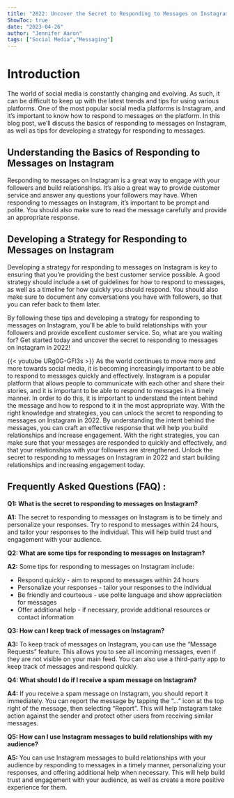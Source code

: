 ```yaml
---
title: "2022: Uncover the Secret to Responding to Messages on Instagram!"
ShowToc: true 
date: "2023-04-26"
author: "Jennifer Aaron" 
tags: ["Social Media","Messaging"]
---
```

# Introduction

The world of social media is constantly changing and evolving. As such, it can be difficult to keep up with the latest trends and tips for using various platforms. One of the most popular social media platforms is Instagram, and it’s important to know how to respond to messages on the platform. In this blog post, we’ll discuss the basics of responding to messages on Instagram, as well as tips for developing a strategy for responding to messages. 

## Understanding the Basics of Responding to Messages on Instagram

Responding to messages on Instagram is a great way to engage with your followers and build relationships. It’s also a great way to provide customer service and answer any questions your followers may have. When responding to messages on Instagram, it’s important to be prompt and polite. You should also make sure to read the message carefully and provide an appropriate response. 

## Developing a Strategy for Responding to Messages on Instagram

Developing a strategy for responding to messages on Instagram is key to ensuring that you’re providing the best customer service possible. A good strategy should include a set of guidelines for how to respond to messages, as well as a timeline for how quickly you should respond. You should also make sure to document any conversations you have with followers, so that you can refer back to them later. 

By following these tips and developing a strategy for responding to messages on Instagram, you’ll be able to build relationships with your followers and provide excellent customer service. So, what are you waiting for? Get started today and uncover the secret to responding to messages on Instagram in 2022!

{{< youtube URg0G-GFl3s >}} 
As the world continues to move more and more towards social media, it is becoming increasingly important to be able to respond to messages quickly and effectively. Instagram is a popular platform that allows people to communicate with each other and share their stories, and it is important to be able to respond to messages in a timely manner. In order to do this, it is important to understand the intent behind the message and how to respond to it in the most appropriate way. With the right knowledge and strategies, you can unlock the secret to responding to messages on Instagram in 2022. By understanding the intent behind the messages, you can craft an effective response that will help you build relationships and increase engagement. With the right strategies, you can make sure that your messages are responded to quickly and effectively, and that your relationships with your followers are strengthened. Unlock the secret to responding to messages on Instagram in 2022 and start building relationships and increasing engagement today.

## Frequently Asked Questions (FAQ) :
**Q1: What is the secret to responding to messages on Instagram?**

**A1:** The secret to responding to messages on Instagram is to be timely and personalize your responses. Try to respond to messages within 24 hours, and tailor your responses to the individual. This will help build trust and engagement with your audience. 

**Q2: What are some tips for responding to messages on Instagram?**

**A2:** Some tips for responding to messages on Instagram include: 

- Respond quickly - aim to respond to messages within 24 hours
- Personalize your responses - tailor your responses to the individual
- Be friendly and courteous - use polite language and show appreciation for messages
- Offer additional help - if necessary, provide additional resources or contact information

**Q3: How can I keep track of messages on Instagram?**

**A3:** To keep track of messages on Instagram, you can use the “Message Requests” feature. This allows you to see all incoming messages, even if they are not visible on your main feed. You can also use a third-party app to keep track of messages and respond quickly. 

**Q4: What should I do if I receive a spam message on Instagram?**

**A4:** If you receive a spam message on Instagram, you should report it immediately. You can report the message by tapping the “…” icon at the top right of the message, then selecting “Report”. This will help Instagram take action against the sender and protect other users from receiving similar messages. 

**Q5: How can I use Instagram messages to build relationships with my audience?**

**A5:** You can use Instagram messages to build relationships with your audience by responding to messages in a timely manner, personalizing your responses, and offering additional help when necessary. This will help build trust and engagement with your audience, as well as create a more positive experience for them.


